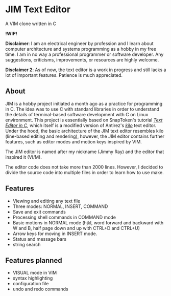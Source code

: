 # JIM Text Editor
A VIM clone written in C

**!WIP!**

**Disclaimer**: I am an electrical engineer by profession and I learn about computer architecture and systems programming as a hobby in my free time. I am in no way a professional programmer or software developer. Any suggestions, criticisms, improvements, or resources are highly welcome.

**Disclaimer 2**: As of now, the text editor is a work in progress and still lacks a lot of important features. Patience is much appreciated.

## About

JIM is a hobby project initiated a month ago as a practice for programming in C. The idea was to use C with standard libraries in order to understand the details of terminal-based software development with C on Linux environment. This project is essentially based on SnapToken's tutorial [*Text Editor in C*](https://viewsourcecode.org/snaptoken/kilo/), which itself is a modified version of Antirez's [*kilo*](https://github.com/antirez/kilo) text editor. Under the hood, the basic architecture of the JIM text editor resembles kilo (line-based editing and rendering), however, the JIM editor contains further features, such as editor modes and motion keys inspired by VIM.

The JIM editor is named after my nickname (Jimmy Ray) and the editor that inspired it (VI/M).

The editor code does not take more than 2000 lines. However, I decided to divide the source code into multiple files in order to learn how to use make. 

## Features

- Viewing and editing any text file
- Three modes: NORMAL, INSERT, COMMAND
- Save and exit commands
- Processing shell commands in COMMAND mode
- Basic motions in NORMAL mode (hjkl, word forward and backward with W and B, half page down and up with CTRL+D and CTRL+U)
- Arrow keys for moving in INSERT mode.
- Status and message bars
- string search

## Features planned

- VISUAL mode in VIM
- syntax highlighting
- configuration file
- undo and redo commands
